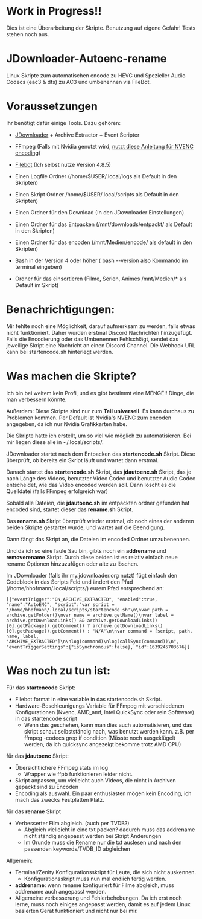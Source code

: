# Work in Progress!!

Dies ist eine Überarbeitung der Skripte. Benutzung auf eigene Gefahr! Tests stehen noch aus.

# JDownloader-Autoenc-rename

Linux Skripte zum automatischen encode zu HEVC und Spezieller Audio Codecs (eac3 & dts) zu AC3 und umbenennen via FileBot.

# Voraussetzungen

Ihr benötigt dafür einige Tools. Dazu gehören:

 - [JDownloader](https://jdownloader.org/jdownloader2) + Archive Extractor + Event Scripter
 - FFmpeg (Falls mit Nvidia genutzt wird, [nutzt diese Anleitung für NVENC encoding](https://docs.nvidia.com/video-technologies/video-codec-sdk/ffmpeg-with-nvidia-gpu/))
 - [Filebot](https://www.filebot.net/#download) (Ich selbst nutze Version 4.8.5)

 - Einen Logfile Ordner (/home/$USER/.local/logs als Default in den Skripten)
 - Einen Skript Ordner /home/$USER/.local/scripts als Default in den Skripten)
 - Einen Ordner für den Download (In den JDownloader Einstellungen)
 - Einen Ordner für das Entpacken (/mnt/downloads/entpackt/ als Default in den Skripten)
 - Einen Ordner für das encoden (/mnt/Medien/encode/ als default in den Skripten)
 - Bash in der Version 4 oder höher ( bash --version also Kommando im terminal eingeben)
 - Ordner für das einsortieren (Filme, Serien, Animes /mnt/Medien/* als Default im Skript)

# Benachrichtigungen:

Mir fehlte noch eine Möglichkeit, darauf aufmerksam zu werden, falls etwas nicht funktioniert.
Daher wurden erstmal Discord Nachrichten hinzugefügt. Falls die Encodierung oder das Umbenennen Fehlschlägt, 
sendet das jeweilige Skript eine Nachricht an einen Discord Channel. Die Webhook URL kann bei startencode.sh hinterlegt werden.

# Was machen die Skripte?

Ich bin bei weitem kein Profi, und es gibt bestimmt eine MENGE!! Dinge, die man verbessern könnte.

Außerdem: Diese Skripte sind nur zum **Teil universell**. Es kann durchaus zu Problemen kommen.
Per Default ist Nvidia's NVENC zum encoden angegeben, da ich nur Nvidia Grafikkarten habe.

Die Skripte hatte ich erstellt, um so viel wie möglich zu automatisieren.
Bei mir liegen diese alle in ~/.local/scripts/.

JDownloader startet nach dem Entpacken das **startencode.sh** Skript. Diese überprüft, ob bereits ein Skript läuft und wartet dann erstmal.

Danach startet das **startencode.sh** Skript, das **jdautoenc.sh** Skript, das je nach Länge des Videos, benutzter Video Codec und benutzter Audio Codec entscheidet, wie das Video encoded werden soll. Dann löscht es die Quelldatei (falls FFmpeg erfolgreich war)

Sobald alle Dateien, die **jdautoenc.sh** im entpackten ordner gefunden hat encoded sind, startet dieser das **rename.sh** Skript.

Das **rename.sh** Skript überprüft wieder erstmal, ob noch eines der anderen beiden Skripte gestartet wurde, und wartet auf die Beendigung.

Dann fängt das Skript an, die Dateien im encoded Ordner umzubenennen.


Und da ich so eine faule Sau bin, gibts noch ein **addrename** und **removerename** Skript. Durch diese beiden ist es relativ einfach neue rename Optionen hinzuzufügen oder alte zu löschen.

Im JDownloader (falls ihr my.jdownloader.org nutzt) fügt einfach den Codeblock in das Scripts Feld und ändert den Pfad (/home/hhofmann/.local/scripts/) eurem Pfad entsprechend an:

 
```
[{"eventTrigger":"ON_ARCHIVE_EXTRACTED", "enabled":true, "name":"AutoENC", "script":"var script = '/home/hhofmann/.local/scripts/startencode.sh'\n\nvar path = archive.getFolder()\nvar name = archive.getName()\nvar label = archive.getDownloadLinks() && archive.getDownloadLinks()[0].getPackage().getComment() ? archive.getDownloadLinks()[0].getPackage().getComment() : 'N/A'\n\nvar command = [script, path, name, label, 'ARCHIVE_EXTRACTED']\n\nlog(command)\nlog(callSync(command))\n", "eventTriggerSettings":{"isSynchronous":false}, "id":1639245703676}]
```
# Was noch zu tun ist:

Für das **startencode** Skript:
- Filebot format in eine variable in das startencode.sh Skript.
- Hardware-Beschleunigungs Variable für FFmpeg mit verschiedenen Konfigurationen (Nvenc, AMD_amf, Intel QuickSync oder rein Softtware) in das startencode script
  - Wenn das geschehen, kann man dies auch automatisieren, und das skript schaut selbstständig nach, was benutzt werden kann.  z.B. per ffmpeg -codecs grep if condition (Müsste noch ausgeklügelt werden, da ich quicksync angezeigt bekomme trotz AMD CPU)

für das **jdautoenc** Skript:
- Übersichtlichere FFmpeg stats im log
  - Wrapper wie ffpb funktionieren leider nicht.
- Skript anpassen, um vielleicht auch Videos, die nicht in Archiven gepackt sind zu Encoden
- Encoding als auswahl. Ein paar enthusiasten mögen kein Encoding, ich mach das zwecks Festplatten Platz. 

für das **rename** Skript
- Verbesserter Film abgleich. (auch per TVDB?)
  - Abgleich vielleicht in eine txt packen? dadurch muss das addrename nicht ständig angepasst werden bei Skript Änderungen
  - Im Grunde muss die Rename nur die txt auslesen und nach den passenden keywords/TVDB_ID abgleichen

Allgemein:

- Terminal/Zenity Konfigurationsskript für Leute, die sich nicht auskennen.
  - Konfigurationsskript muss nun mal endlich fertig werden.
- **addrename**: wenn rename konfiguriert für Filme abgleich, muss addrename auch angepasst werden. 
- Allgemeine verbesserung und Fehlerbehebungen. Da ich erst noch lerne, muss noch einiges angepasst werden, damit es auf jedem Linux basierten Gerät funktioniert und nicht nur bei mir.
